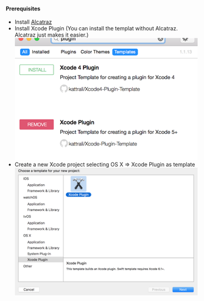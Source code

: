 
#### Prerequisites
* Install [Alcatraz](https://github.com/alcatraz/Alcatraz)
* Install Xcode Plugin (You can install the templat without Alcatraz. Alcatraz just makes it easier.)
![Installing Xcode plugin](./../Assets/Xcode_plugin_Alcatraz.png)
* Create a new Xcode project selecting OS X => Xcode Plugin as template
![Installing Xcode plugin](./../Assets/Xcode_plugin_template.png)